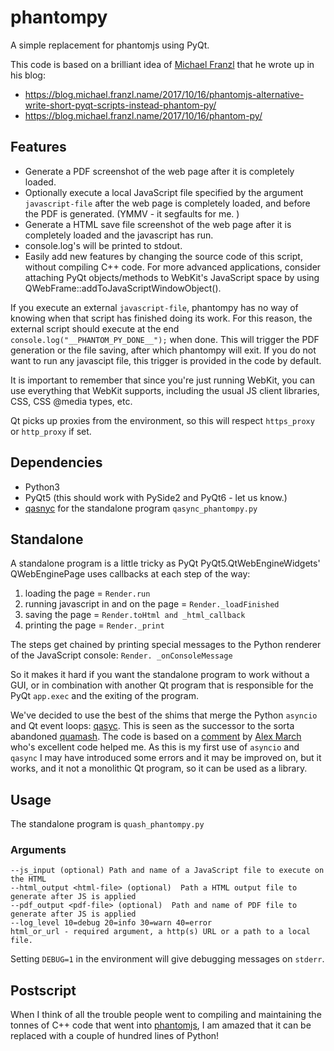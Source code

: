 # phantompy

A simple replacement for phantomjs using PyQt. 

This code is based on a brilliant idea of
[Michael Franzl](https://gist.github.com/michaelfranzl/91f0cc13c56120391b949f885643e974/raw/a0601515e7a575bc4c7d4d2a20973b29b6c6f2df/phantom.py)
that he wrote up in his blog:
* https://blog.michael.franzl.name/2017/10/16/phantomjs-alternative-write-short-pyqt-scripts-instead-phantom-py/
* https://blog.michael.franzl.name/2017/10/16/phantom-py/

## Features

* Generate a PDF screenshot of the web page after it is completely loaded.
* Optionally execute a local JavaScript file specified by the argument
```javascript-file``` after the web page is completely loaded, and before the
 PDF is generated. (YMMV - it segfaults for me. )
* Generate a HTML save file screenshot of the web page after it is
  completely loaded and the javascript has run.
* console.log's will be printed to stdout.
* Easily add new features by changing the source code of this script,
 without compiling C++ code. For more advanced applications, consider
 attaching PyQt objects/methods to WebKit's JavaScript space by using
 QWebFrame::addToJavaScriptWindowObject().

If you execute an external ```javascript-file```, phantompy has no
way of knowing when that script has finished doing its work. For this
reason, the external script should execute at the end
```console.log("__PHANTOM_PY_DONE__");``` when done. This will trigger
the PDF generation or the file saving, after which phantompy will exit.
If you do not want to run any javascipt file, this trigger is provided
in the code by default.

It is important to remember that since you're just running WebKit, you can
use everything that WebKit supports, including the usual JS client
libraries, CSS, CSS @media types, etc.

Qt picks up proxies from the environment, so this will respect
```https_proxy``` or ```http_proxy``` if set.

## Dependencies

* Python3
* PyQt5 (this should work with PySide2 and PyQt6 - let us know.)
* [qasnyc](https://github.com/CabbageDevelopment/qasync) for the
  standalone program ```qasync_phantompy.py```

## Standalone

A standalone program is a little tricky as PyQt PyQt5.QtWebEngineWidgets'
QWebEnginePage uses callbacks at each step of the way:
1) loading the page = ```Render.run```
2) running javascript in and on the page = ```Render._loadFinished```
3) saving the page = ```Render.toHtml and _html_callback```
4) printing the page = ```Render._print```

The steps get chained by printing special messages to the Python
renderer of the JavaScript console: ```Render. _onConsoleMessage```

So it makes it hard if you want the standalone program to work without
a GUI, or in combination with another Qt program that is responsible
for the PyQt ```app.exec``` and the exiting of the program.

We've decided to use the best of the shims that merge the Python
```asyncio``` and Qt event loops:
[qasyc](https://github.com/CabbageDevelopment/qasync). This is seen as
the successor to the sorta abandoned [quamash](https://github.com/harvimt/quamash).
The code is based on a
[comment](https://github.com/CabbageDevelopment/qasync/issues/35#issuecomment-1315060043)
by [Alex March](https://github.com/hosaka) who's excellent code helped me.
As this is my first use of ```asyncio``` and ```qasync``` I may have
introduced some errors and it may be improved on, but it works, and
it not a monolithic Qt program, so it can be used as a library.

## Usage

The standalone program is ```quash_phantompy.py```


### Arguments

```
--js_input (optional) Path and name of a JavaScript file to execute on the HTML
--html_output <html-file> (optional)  Path a HTML output file to generate after JS is applied
--pdf_output <pdf-file> (optional)  Path and name of PDF file to generate after JS is applied
--log_level 10=debug 20=info 30=warn 40=error
html_or_url - required argument, a http(s) URL or a path to a local file.
```
Setting ```DEBUG=1``` in the environment will give debugging messages
on ```stderr```.

## Postscript

When I think of all the trouble people went to compiling and
maintaining the tonnes of C++ code that went into
[phantomjs](https://github.com/ariya/phantomjs), I am amazed that it
can be replaced with a couple of hundred lines of Python!

